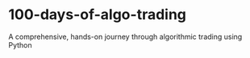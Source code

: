 # 100-days-of-algo-trading
A comprehensive, hands-on journey through algorithmic trading using Python
